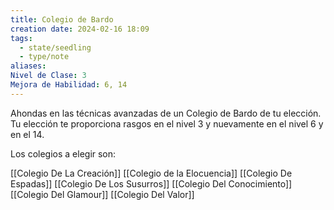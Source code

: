 ```yaml
---
title: Colegio de Bardo
creation date: 2024-02-16 18:09
tags:
  - state/seedling
  - type/note
aliases: 
Nivel de Clase: 3
Mejora de Habilidad: 6, 14
---
```

Ahondas en las técnicas avanzadas de un Colegio de Bardo de tu elección. Tu elección te proporciona rasgos en el nivel 3 y nuevamente en el nivel 6 y en el 14.

Los colegios a elegir son:

[[Colegio De La Creación]]
[[Colegio de la Elocuencia]]
[[Colegio De Espadas]]
[[Colegio De Los Susurros]]
[[Colegio Del Conocimiento]]
[[Colegio Del Glamour]]
[[Colegio Del Valor]]